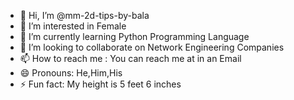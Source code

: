 - 👋 Hi, I’m @mm-2d-tips-by-bala
- 👀 I’m interested in Female
- 🌱 I’m currently learning Python Programming Language 
- 💞️ I’m looking to collaborate on Network Engineering Companies 
- 📫 How to reach me : You can reach me at in an Email
- 😄 Pronouns: He,Him,His
- ⚡ Fun fact: My height is 5 feet 6 inches

<!---
mm-2d-tips-by-bala/mm-2d-tips-by-bala is a ✨ special ✨ repository because its `README.md` (this file) appears on your GitHub profile.
You can click the Preview link to take a look at your changes.
--->

